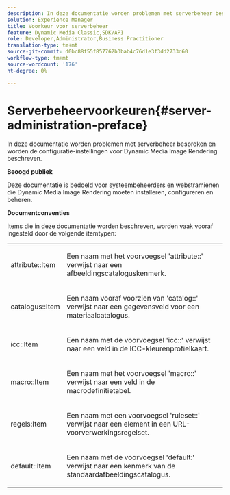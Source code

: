 ```yaml
---
description: In deze documentatie worden problemen met serverbeheer besproken en worden de configuratie-instellingen voor Dynamic Media Image Rendering beschreven.
solution: Experience Manager
title: Voorkeur voor serverbeheer
feature: Dynamic Media Classic,SDK/API
role: Developer,Administrator,Business Practitioner
translation-type: tm+mt
source-git-commit: d0bc88f55f857762b3bab4c76d1e3f3dd2733d60
workflow-type: tm+mt
source-wordcount: '176'
ht-degree: 0%

---
```



# Serverbeheervoorkeuren{#server-administration-preface}

In deze documentatie worden problemen met serverbeheer besproken en worden de configuratie-instellingen voor Dynamic Media Image Rendering beschreven.

**Beoogd publiek**

Deze documentatie is bedoeld voor systeembeheerders en webstramienen die Dynamic Media Image Rendering moeten installeren, configureren en beheren.

**Documentconventies**

Items die in deze documentatie worden beschreven, worden vaak vooraf ingesteld door de volgende itemtypen:

<table id="simpletable_E96BA470B3CE4266A9E6ED0440A56C40"> 
 <tr class="strow"> 
  <td class="stentry"> <p>attribute::Item </p></td> 
  <td class="stentry"> <p>Een naam met het voorvoegsel 'attribute::' verwijst naar een afbeeldingscataloguskenmerk. </p></td> 
 </tr> 
 <tr class="strow"> 
  <td class="stentry"> <p>catalogus::Item </p></td> 
  <td class="stentry"> <p>Een naam vooraf voorzien van 'catalog::' verwijst naar een gegevensveld voor een materiaalcatalogus. </p></td> 
 </tr> 
 <tr class="strow"> 
  <td class="stentry"> <p>icc::Item </p></td> 
  <td class="stentry"> <p>Een naam met de voorvoegsel 'icc::' verwijst naar een veld in de ICC-kleurenprofielkaart. </p></td> 
 </tr> 
 <tr class="strow"> 
  <td class="stentry"> <p>macro::Item </p></td> 
  <td class="stentry"> <p>Een naam met het voorvoegsel 'macro::' verwijst naar een veld in de macrodefinitietabel. </p></td> 
 </tr> 
 <tr class="strow"> 
  <td class="stentry"> <p>regels:Item </p></td> 
  <td class="stentry"> <p>Een naam met een voorvoegsel 'ruleset::' verwijst naar een element in een URL-voorverwerkingsregelset. </p></td> 
 </tr> 
 <tr class="strow"> 
  <td class="stentry"> <p>default::Item </p></td> 
  <td class="stentry"> <p>Een naam met de voorvoegsel 'default:' verwijst naar een kenmerk van de standaardafbeeldingscatalogus. </p></td> 
 </tr> 
</table>

